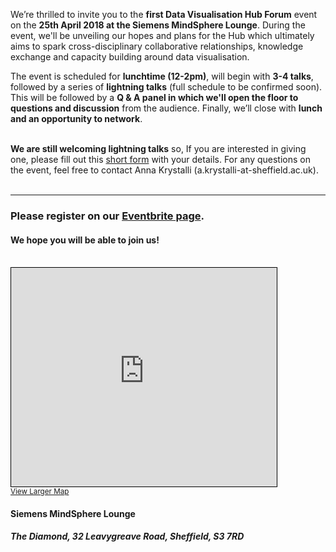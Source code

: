 <!--
.. title: Data Visualisation Hub Launch
.. slug: data-visualisation-hub-launch
.. date: 2018-04-06 09:53:17 UTC+01:00
.. author: Dataviz.shef
.. tags: community, event, social
.. category: Community
.. link: 
.. description: 
.. type: text
-->

We’re thrilled to invite you to the **first Data Visualisation Hub Forum** event on the **25th April 2018 at the Siemens MindSphere Lounge**. During the event, we'll be unveiling our hopes and plans for the Hub which ultimately aims to spark cross-disciplinary collaborative relationships, knowledge exchange and capacity building around data visualisation. 

The event is scheduled for **lunchtime (12-2pm)**, will begin with **3-4 talks**, followed by a series of **lightning talks** (full schedule to be confirmed soon). This will be followed by a **Q & A panel in which we'll open the floor to questions and discussion** from the audience. Finally, we’ll close with **lunch and an opportunity to network**.

<br>

<div class="alert alert-warning"><strong>We are still welcoming lightning talks</strong> so, If you are interested in giving one, please fill out this <a href="https://docs.google.com/forms/d/e/1FAIpQLScoz9P1iJzCwZTv-AxhSirfJ0n39Fpj6Ck-3mpxLfDhzH04Bg/viewform">short form</a> with your details. For any questions on the event, feel free to contact Anna Krystalli (a.krystalli-at-sheffield.ac.uk).</div>

<br>

---

### Please register on our [Eventbrite page](https://www.eventbrite.co.uk/e/data-visualisation-hub-launch-registration-44909949869). 
#### We hope you will be able to join us!


<br>

<iframe width="425" height="350" frameborder="0" scrolling="no" marginheight="0" marginwidth="0" src="https://www.openstreetmap.org/export/embed.html?bbox=-1.4832240343093874%2C53.38064697438165%2C-1.48091197013855%2C53.38271083016845&amp;layer=mapnik&amp;marker=53.381678914779464%2C-1.4820680022239685" style="border: 1px solid black"></iframe><br/><small><a href="https://www.openstreetmap.org/?mlat=53.38168&amp;mlon=-1.48207#map=18/53.38168/-1.48207&amp;layers=N">View Larger Map</a></small>

#### **Siemens MindSphere Lounge**
##### **The Diamond, 32 Leavygreave Road, Sheffield, S3 7RD**